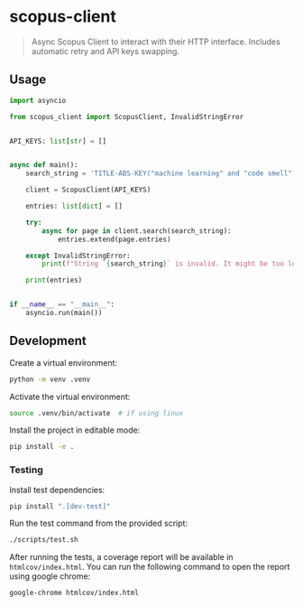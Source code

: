 # scopus-client

> Async Scopus Client to interact with their HTTP interface. Includes automatic retry and API keys swapping.

## Usage

```python
import asyncio

from scopus_client import ScopusClient, InvalidStringError


API_KEYS: list[str] = []


async def main():
    search_string = 'TITLE-ABS-KEY("machine learning" and "code smell") AND PUBYEAR > 2010 AND PUBYEAR < 2020'

    client = ScopusClient(API_KEYS)

    entries: list[dict] = []

    try:
        async for page in client.search(search_string):
            entries.extend(page.entries)

    except InvalidStringError:
        print(f"String `{search_string}` is invalid. It might be too long.")

    print(entries)


if __name__ == "__main__":
    asyncio.run(main())
```

## Development

Create a virtual environment:

```sh
python -m venv .venv
```

Activate the virtual environment:

```sh
source .venv/bin/activate  # if using linux
```

Install the project in editable mode:

```sh
pip install -e .
```

### Testing

Install test dependencies:

```sh
pip install ".[dev-test]"
```

Run the test command from the provided script:

```sh
./scripts/test.sh
```

After running the tests, a coverage report will be available in `htmlcov/index.html`. You can run the following command to open the report using google chrome:

```
google-chrome htmlcov/index.html
```
